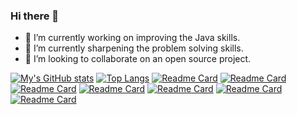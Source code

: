 ### Hi there 👋

- 🔭 I’m currently working on improving the Java skills.
- 🌱 I’m currently sharpening the problem solving skills.
- 👯 I’m looking to collaborate on an open source project.

[![My's GitHub stats](https://github-readme-stats.vercel.app/api?username=sumitya&&show_icons=true&theme=dark)](https://github.com/anuraghazra/github-readme-stats)
[![Top Langs](https://github-readme-stats.vercel.app/api/top-langs/?username=sumitya&layout=compact)](https://github.com/anuraghazra/github-readme-stats)
[![Readme Card](https://github-readme-stats.vercel.app/api/pin/?username=sumitya&repo=datatofromapachespark)](https://github.com/anuraghazra/github-readme-stats)
[![Readme Card](https://github-readme-stats.vercel.app/api/pin/?username=sumitya&repo=sparkstreamingpoc)](https://github.com/anuraghazra/github-readme-stats)
[![Readme Card](https://github-readme-stats.vercel.app/api/pin/?username=sumitya&repo=kafkabeginnerexamples)](https://github.com/anuraghazra/github-readme-stats)
[![Readme Card](https://github-readme-stats.vercel.app/api/pin/?username=sumitya&repo=kafka-streams-examples)](https://github.com/anuraghazra/github-readme-stats)
[![Readme Card](https://github-readme-stats.vercel.app/api/pin/?username=sumitya&repo=multicloud-infra-management)](https://github.com/anuraghazra/github-readme-stats)
[![Readme Card](https://github-readme-stats.vercel.app/api/pin/?username=sumitya&repo=shell_utilities)](https://github.com/anuraghazra/github-readme-stats)
[![Readme Card](https://github-readme-stats.vercel.app/api/pin/?username=sumitya&repo=scala-dev)](https://github.com/anuraghazra/github-readme-stats)

